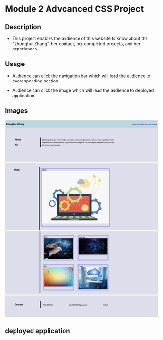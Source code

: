# Module 2 Advcanced CSS Project 

## Description

- This project enables the audience of this website to know about the "Zhonghui Zhang", her contact, her completed projects, and her experiences

## Usage

- Audience can click the navigation bar which will lead the audience to cooresponding section. 

- Audience can click the image which will lead the audience to deployed application 

## Images

![Heading](Heading.png)
![Work Section 1](./Worksection1.png)
![Work Section 2](./Worksection2.png)
![Contact](./Contact.png)

## deployed application



